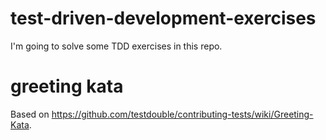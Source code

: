 # test-driven-development-exercises
I'm going to solve some TDD exercises in this repo.

# greeting kata
Based on https://github.com/testdouble/contributing-tests/wiki/Greeting-Kata.
